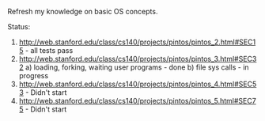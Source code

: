 Refresh my knowledge on basic OS concepts.

Status:

1) http://web.stanford.edu/class/cs140/projects/pintos/pintos_2.html#SEC15 - all tests pass
2) http://web.stanford.edu/class/cs140/projects/pintos/pintos_3.html#SEC32
	a) loading, forking, waiting user programs - done
	b) file sys calls - in progress
3) http://web.stanford.edu/class/cs140/projects/pintos/pintos_4.html#SEC53 - Didn't start
4) http://web.stanford.edu/class/cs140/projects/pintos/pintos_5.html#SEC75 - Didn't start
